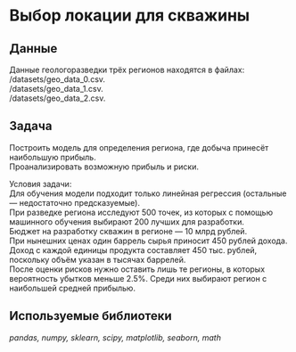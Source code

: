 # Выбор локации для скважины

## Данные

Данные геологоразведки трёх регионов находятся в файлах:
/datasets/geo_data_0.csv.  
/datasets/geo_data_1.csv.  
/datasets/geo_data_2.csv.  


## Задача

Построить модель для определения региона, где добыча принесёт наибольшую прибыль.  
Проанализировать возможную прибыль и риски. 


Условия задачи:  
Для обучения модели подходит только линейная регрессия (остальные — недостаточно предсказуемые).  
При разведке региона исследуют 500 точек, из которых с помощью машинного обучения выбирают 200 лучших для разработки.  
Бюджет на разработку скважин в регионе — 10 млрд рублей.  
При нынешних ценах один баррель сырья приносит 450 рублей дохода. Доход с каждой единицы продукта составляет 450 тыс. рублей, поскольку объём указан в тысячах баррелей.  
После оценки рисков нужно оставить лишь те регионы, в которых вероятность убытков меньше 2.5%. Среди них выбирают регион с наибольшей средней прибылью.  

## Используемые библиотеки
*pandas, numpy, sklearn, scipy, matplotlib, seaborn, math*
